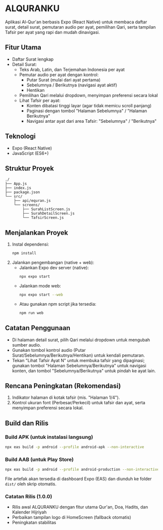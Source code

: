 # ALQURANKU

Aplikasi Al-Qur'an berbasis Expo (React Native) untuk membaca daftar surat, detail surat, pemutaran audio per ayat, pemilihan Qari, serta tampilan Tafsir per ayat yang rapi dan mudah dinavigasi.

## Fitur Utama
- Daftar Surat lengkap
- Detail Surat:
  - Teks Arab, Latin, dan Terjemahan Indonesia per ayat
  - Pemutar audio per ayat dengan kontrol:
    - Putar Surat (mulai dari ayat pertama)
    - Sebelumnya / Berikutnya (navigasi ayat aktif)
    - Hentikan
  - Pemilihan Qari melalui dropdown, menyimpan preferensi secara lokal
  - Lihat Tafsir per ayat:
    - Konten dibatasi tinggi layar (agar tidak memicu scroll panjang)
    - Paginasi dengan tombol "Halaman Sebelumnya" / "Halaman Berikutnya"
    - Navigasi antar ayat dari area Tafsir: "Sebelumnya" / "Berikutnya"

## Teknologi
- Expo (React Native)
- JavaScript (ES6+)

## Struktur Proyek
```
./
├── App.js
├── index.js
├── package.json
└── src/
    ├── api/equran.js
    └── screens/
        ├── SurahListScreen.js
        ├── SurahDetailScreen.js
        └── TafsirScreen.js
```

## Menjalankan Proyek
1. Instal dependensi:
   ```bash
   npm install
   ```
2. Jalankan pengembangan (native + web):
   - Jalankan Expo dev server (native):
     ```bash
     npx expo start
     ```
   - Jalankan mode web:
     ```bash
     npx expo start --web
     ```
   - Atau gunakan npm script jika tersedia:
     ```bash
     npm run web
     ```

## Catatan Penggunaan
- Di halaman detail surat, pilih Qari melalui dropdown untuk mengubah sumber audio.
- Gunakan tombol kontrol audio (Putar Surat/Sebelumnya/Berikutnya/Hentikan) untuk kendali pemutaran.
- Tekan "Lihat Tafsir Ayat N" untuk membuka tafsir yang dipaginasi; gunakan tombol "Halaman Sebelumnya/Berikutnya" untuk navigasi konten, dan tombol "Sebelumnya/Berikutnya" untuk pindah ke ayat lain.

## Rencana Peningkatan (Rekomendasi)
1. Indikator halaman di kotak tafsir (mis. "Halaman 1/4").
2. Kontrol ukuran font (Perbesar/Perkecil) untuk tafsir dan ayat, serta menyimpan preferensi secara lokal.

## Build dan Rilis

### Build APK (untuk instalasi langsung)
```bash
npx eas build -p android --profile android-apk --non-interactive
```

### Build AAB (untuk Play Store)
```bash
npx eas build -p android --profile android-production --non-interactive
```

File artefak akan tersedia di dashboard Expo (EAS) dan diunduh ke folder `dist/` oleh skrip otomatis.

### Catatan Rilis (1.0.0)
- Rilis awal ALQURANKU dengan fitur utama Qur'an, Doa, Hadits, dan Kalender Hijriyah
- Perbaikan tampilan logo di HomeScreen (fallback otomatis)
- Peningkatan stabilitas